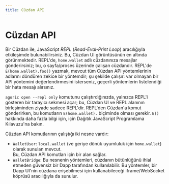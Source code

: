 ```yaml
---
title: Cüzdan API
---
```


# Cüzdan API

Bir Cüzdan ile, JavaScript _REPL_ (_Read-Eval-Print Loop_) aracılığıyla etkileşimde bulunabilirsiniz. Bu, Cüzdan UI görüntüsünün en altında görünmektedir. REPL'de, `home.wallet` adlı cüzdanınıza mesajlar gönderirsiniz; bu, o sayfa/proses üzerinde çalışan cüzdandır. REPL'de `E(home.wallet).foo()` yazmak, mevcut tüm Cüzdan API yöntemlerinin adlarını döndüren zekice bir yöntemdir; şu şekilde çalışır: var olmayan bir API yöntemini değerlendirmesini isterseniz, geçerli yöntemlerin listelendiği bir hata mesajı alırsınız.

`agoric open --repl only` komutunu çalıştırdığınızda, yalnızca REPL'i gösteren bir tarayıcı sekmesi açar; bu, Cüzdan UI ve REPL alanının birleşiminden ziyade sadece REPL'dir. REPL'den Cüzdan'a komut gönderirken, bu komutların `E(home.wallet).` biçiminde olması gerekir. `E()` hakkında daha fazla bilgi için,  için Dağıtık JavaScript Programlama Kılavuzu'na bakın.

Cüzdan API komutlarının çalıştığı iki nesne vardır:

- `WalletUser`: `local.wallet` (ve geriye dönük uyumluluk için `home.wallet`) olarak sunulan mevcut.  
  Bu, Cüzdan API komutları için bir alan sağlar.
- `WalletBridge`: Bu nesnenin yöntemleri, cüzdanın bütünlüğünü ihlal etmeden güvensiz bir Dapp tarafından kullanılabilir. Bu yöntemler, bir Dapp UI'nin cüzdana erişebilmesi için kullanabileceği iframe/WebSocket köprüsü aracılığıyla da sunulur.